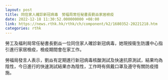 ```yaml
---
layout: post
title: 同住家人確診新冠病毒　勞福局常任秘書長劉焱家居檢疫
date: 2022-12-18 11:30:52.000000000 +08:00
link: https://news.rthk.hk/rthk/ch/component/k2/1680352-20221218.htm
categories: rthk
---
```


勞工及福利局常任秘書長劉焱一位同住家人確診新冠病毒，她現按衞生防護中心指引進行家居檢疫，檢疫期間會在家工作。

勞福局發言人表示，劉焱有定期進行新冠病毒核酸測試及快速抗原測試，結果均為陰性，今日進行的快速測試結果亦為陰性，工作時有佩戴口罩及遵守有關防疫措施。
